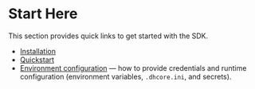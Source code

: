# Start Here

This section provides quick links to get started with the SDK.

- [Installation](./install.md)
- [Quickstart](./quickstart.md)
- [Environment configuration](../reference/configuration/credentials/overview.md) — how to provide credentials and runtime configuration (environment variables, `.dhcore.ini`, and secrets).
